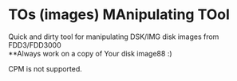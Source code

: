 
# TOs (images) MAnipulating TOol

Quick and dirty tool for manipulating DSK/IMG disk images from FDD3/FDD3000<br>
**Always work on a copy of Your disk image88 :)<br>

CPM is not supported.<br>
